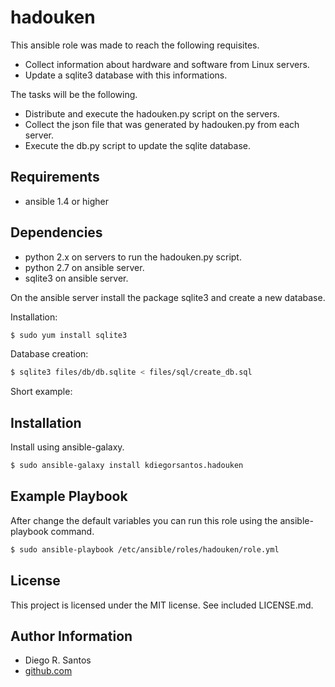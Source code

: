 hadouken
============

This ansible role was made to reach the following requisites.

+ Collect information about hardware and software from Linux servers.
+ Update a sqlite3 database with this informations.

The tasks will be the following.

+ Distribute and execute the hadouken.py script on the servers.
+ Collect the json file that was generated by hadouken.py from each server.
+ Execute the db.py script to update the sqlite database.

Requirements
------------

+ ansible 1.4 or higher

Dependencies
------------

+ python 2.x on servers to run the hadouken.py script.
+ python 2.7 on ansible server.
+ sqlite3 on ansible server.

On the ansible server install the package sqlite3 and create a new database.

Installation:
```sh
$ sudo yum install sqlite3
```

Database creation:
```sh
$ sqlite3 files/db/db.sqlite < files/sql/create_db.sql
```

Short example:


Installation
------------

Install using ansible-galaxy.

```sh
$ sudo ansible-galaxy install kdiegorsantos.hadouken
```

Example Playbook
----------------

After change the default variables you can run this role using the ansible-playbook command.

```sh
$ sudo ansible-playbook /etc/ansible/roles/hadouken/role.yml
```

License
-------

This project is licensed under the MIT license. See included LICENSE.md.


Author Information
-------

* Diego R. Santos
* [github.com](https://github.com/kdiegorsantos)

